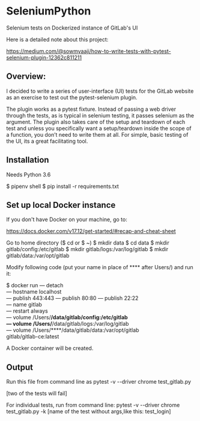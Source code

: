 # SeleniumPython
Selenium tests on Dockerized instance of GitLab's UI

Here is a detailed note about this project: 

https://medium.com/@sowmyaaji/how-to-write-tests-with-pytest-selenium-plugin-12362c811211

## Overview: 

I decided to write a series of user-interface (UI) tests for the GitLab website as an exercise to test out the pytest-selenium plugin.

The plugin works as a pytest fixture. Instead of passing a web driver through the tests, as is typical in selenium testing, it passes selenium as the argument. The plugin also takes care of the setup and teardown of each test and unless you specifically want a setup/teardown inside the scope of a function, you don’t need to write them at all. For simple, basic testing of the UI, its a great facilitating tool.

## Installation

Needs Python 3.6

$ pipenv shell
$ pip install -r requirements.txt

## Set up local Docker instance

If you don't have Docker on your machine, go to:

https://docs.docker.com/v17.12/get-started/#recap-and-cheat-sheet

Go to home directory ($ cd or $ ~)
$ mkdir data
$ cd data
$ mkdir gitlab/config:/etc/gitlab
$ mkdir gitlab/logs:/var/log/gitlab
$ mkdir gitlab/data:/var/opt/gitlab

Modify following code (put your name in place of **** after Users/) and run it:

$ docker run — detach \
 — hostname localhost \
 — publish 443:443 — publish 80:80 — publish 22:22 \
 — name gitlab \
 — restart always \
 — volume /Users/****/data/gitlab/config:/etc/gitlab \
 — volume /Users/****/data/gitlab/logs:/var/log/gitlab \
 — volume /Users/****/data/gitlab/data:/var/opt/gitlab \
 gitlab/gitlab-ce:latest

A Docker container will be created. 


## Output

Run this file from command line as pytest -v --driver chrome test_gitlab.py

[two of the tests will fail]

For individual tests, run from command line: pytest -v --driver chrome test_gitlab.py -k [name of the test without args,like this: test_login]
